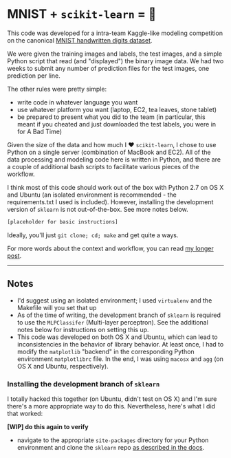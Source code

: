 # MNIST + ``scikit-learn`` = :star2: 


This code was developed for a intra-team Kaggle-like modeling competition on the canonical [MNIST handwritten digits dataset](https://en.wikipedia.org/wiki/MNIST_database).  

We were given the training images and labels, the test images, and a simple Python script that read (and "displayed") the binary image data. We had two weeks to submit any number of prediction files for the test images, one prediction per line.  

The other rules were pretty simple: 

- write code in whatever language you want
- use whatever platform you want (laptop, EC2, tea leaves, stone tablet)  
- be prepared to present what you did to the team (in particular, this meant if you cheated and just downloaded the test labels, you were in for A Bad Time) 

Given the size of the data and how much I :heart: ``scikit-learn``, I chose to use Python on a single server (combination of MacBook and EC2). All of the data processing and modeling code here is written in Python, and there are a couple of additional bash scripts to facilitate various pieces of the workflow. 

I think most of this code should work out of the box with Python 2.7 on OS X and Ubuntu (an isolated environment is recommended - the requirements.txt I used is included). However, installing the development version of ``sklearn`` is not out-of-the-box. See more notes below. 

```bash
[placeholder for basic instructions]
```

Ideally, you'll just ``git clone; cd; make`` and get quite a ways.

For more words about the context and workflow, you can read [my longer post](http://joshmontague.com). 

-----

## Notes

- I'd suggest using an isolated environment; I used ``virtualenv`` and the Makefile will you set that up 
- As of the time of writing, the development branch of ``sklearn`` is required to use the ``MLPClassifer`` (Multi-layer perceptron). See the additional notes below for instructions on setting this up. 
- This code was developed on both OS X and Ubuntu, which can lead to inconsistencies in the behavior of library behavior. At least once, I had to modify the ``matplotlib`` "backend" in the corresponding Python environment ``matplotlibrc`` file. In the end, I was using ``macosx`` and ``agg`` (on OS X and Ubuntu, respectively). 


### Installing the development branch of ``sklearn`` 

I totally hacked this together (on Ubuntu, didn't test on OS X) and I'm sure there's a more appropriate way to do this. Nevertheless, here's what I did that worked:

**[WIP] do this again to verify** 

- navigate to the appropriate ``site-packages`` directory for your Python environment and clone the ``sklearn`` repo [as described in the docs](http://scikit-learn.org/stable/developers/contributing.html#git-repo).  
 
 

